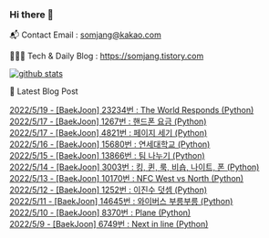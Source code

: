 ### Hi there 👋

📬  Contact Email : somjang@kakao.com

👨🏻‍💻  Tech & Daily Blog : https://somjang.tistory.com

[![github stats](https://github-readme-stats.vercel.app/api?username=SOMJANG&show_icons=true&hide_border=False)](https://somjang.tistory.com)

🤩 Latest Blog Post

[2022/5/19 - [BaekJoon] 23234번 : The World Responds (Python)](https://somjang.tistory.com/entry/BaekJoon-23234%EB%B2%88-The-World-Responds-Python) <br>
[2022/5/17 - [BaekJoon] 1267번 : 핸드폰 요금 (Python)](https://somjang.tistory.com/entry/BaekJoon-1267%EB%B2%88-%ED%95%B8%EB%93%9C%ED%8F%B0-%EC%9A%94%EA%B8%88-Python) <br>
[2022/5/17 - [BaekJoon] 4821번 : 페이지 세기 (Python)](https://somjang.tistory.com/entry/BaekJoon-4821%EB%B2%88-%ED%8E%98%EC%9D%B4%EC%A7%80-%EC%84%B8%EA%B8%B0-Python) <br>
[2022/5/16 - [BaekJoon] 15680번 : 연세대학교 (Python)](https://somjang.tistory.com/entry/BaekJoon-15680%EB%B2%88-%EC%97%B0%EC%84%B8%EB%8C%80%ED%95%99%EA%B5%90-Python) <br>
[2022/5/15 - [BaekJoon] 13866번 : 팀 나누기 (Python)](https://somjang.tistory.com/entry/BaekJoon-13866%EB%B2%88-%ED%8C%80-%EB%82%98%EB%88%84%EA%B8%B0-Python) <br>
[2022/5/14 - [BaekJoon] 3003번 : 킹, 퀸, 룩, 비숍, 나이트, 폰 (Python)](https://somjang.tistory.com/entry/BaekJoon-3003%EB%B2%88-%ED%82%B9-%ED%80%B8-%EB%A3%A9-%EB%B9%84%EC%88%8D-%EB%82%98%EC%9D%B4%ED%8A%B8-%ED%8F%B0-Python) <br>
[2022/5/13 - [BaekJoon] 10170번 : NFC West vs North (Python)](https://somjang.tistory.com/entry/BaekJoon-10170%EB%B2%88-NFC-West-vs-North-Python) <br>
[2022/5/12 - [BaekJoon] 1252번 : 이진수 덧셈 (Python)](https://somjang.tistory.com/entry/BaekJoon-1252%EB%B2%88-%EC%9D%B4%EC%A7%84%EC%88%98-%EB%8D%A7%EC%85%88-Python) <br>
[2022/5/11 - [BaekJoon] 14645번 : 와이버스 부릉부릉 (Python)](https://somjang.tistory.com/entry/BaekJoon-14645%EB%B2%88-%EC%99%80%EC%9D%B4%EB%B2%84%EC%8A%A4-%EB%B6%80%EB%A6%89%EB%B6%80%EB%A6%89-Python) <br>
[2022/5/10 - [BaekJoon] 8370번 : Plane (Python)](https://somjang.tistory.com/entry/BaekJoon-8370%EB%B2%88-Plane-Python) <br>
[2022/5/9 - [BaekJoon] 6749번 : Next in line (Python)](https://somjang.tistory.com/entry/BaekJoon-6749%EB%B2%88-Next-in-line-Python) <br>
